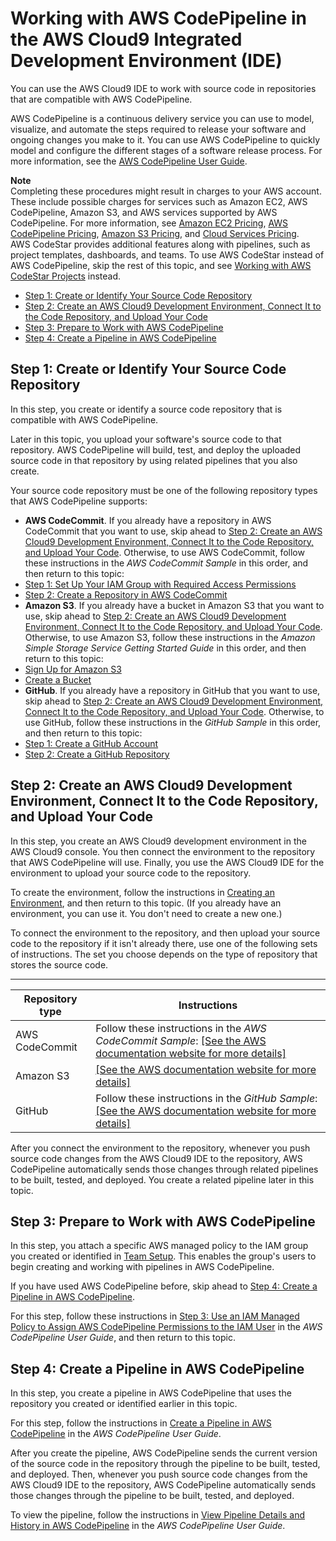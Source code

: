 # Working with AWS CodePipeline in the AWS Cloud9 Integrated Development Environment \(IDE\)<a name="codepipeline-repos"></a>

You can use the AWS Cloud9 IDE to work with source code in repositories that are compatible with AWS CodePipeline\.

AWS CodePipeline is a continuous delivery service you can use to model, visualize, and automate the steps required to release your software and ongoing changes you make to it\. You can use AWS CodePipeline to quickly model and configure the different stages of a software release process\. For more information, see the [AWS CodePipeline User Guide](https://docs.aws.amazon.com/codepipeline/latest/userguide/welcome.html)\.

**Note**  
Completing these procedures might result in charges to your AWS account\. These include possible charges for services such as Amazon EC2, AWS CodePipeline, Amazon S3, and AWS services supported by AWS CodePipeline\. For more information, see [Amazon EC2 Pricing](https://aws.amazon.com/ec2/pricing/), [AWS CodePipeline Pricing](https://aws.amazon.com/codepipeline/pricing/), [Amazon S3 Pricing](https://aws.amazon.com/s3/pricing/), and [Cloud Services Pricing](https://aws.amazon.com/pricing/services/)\.  
AWS CodeStar provides additional features along with pipelines, such as project templates, dashboards, and teams\. To use AWS CodeStar instead of AWS CodePipeline, skip the rest of this topic, and see [Working with AWS CodeStar Projects](codestar-projects.md) instead\.
+  [Step 1: Create or Identify Your Source Code Repository](#codepipeline-repos-create-source-code) 
+  [Step 2: Create an AWS Cloud9 Development Environment, Connect It to the Code Repository, and Upload Your Code](#codepipeline-repos-connect-to-repo) 
+  [Step 3: Prepare to Work with AWS CodePipeline](#codepipeline-repos-setup) 
+  [Step 4: Create a Pipeline in AWS CodePipeline](#codepipeline-repos-create-pipeline) 

## Step 1: Create or Identify Your Source Code Repository<a name="codepipeline-repos-create-source-code"></a>

In this step, you create or identify a source code repository that is compatible with AWS CodePipeline\.

Later in this topic, you upload your software's source code to that repository\. AWS CodePipeline will build, test, and deploy the uploaded source code in that repository by using related pipelines that you also create\.

Your source code repository must be one of the following repository types that AWS CodePipeline supports:
+  **AWS CodeCommit**\. If you already have a repository in AWS CodeCommit that you want to use, skip ahead to [Step 2: Create an AWS Cloud9 Development Environment, Connect It to the Code Repository, and Upload Your Code](#codepipeline-repos-connect-to-repo)\. Otherwise, to use AWS CodeCommit, follow these instructions in the *AWS CodeCommit Sample* in this order, and then return to this topic:
  +  [Step 1: Set Up Your IAM Group with Required Access Permissions](sample-codecommit.md#sample-codecommit-permissions) 
  +  [Step 2: Create a Repository in AWS CodeCommit](sample-codecommit.md#sample-codecommit-create-repo) 
+  **Amazon S3**\. If you already have a bucket in Amazon S3 that you want to use, skip ahead to [Step 2: Create an AWS Cloud9 Development Environment, Connect It to the Code Repository, and Upload Your Code](#codepipeline-repos-connect-to-repo)\. Otherwise, to use Amazon S3, follow these instructions in the *Amazon Simple Storage Service Getting Started Guide* in this order, and then return to this topic:
  +  [Sign Up for Amazon S3](https://docs.aws.amazon.com/AmazonS3/latest/gsg/SigningUpforS3.html) 
  +  [Create a Bucket](https://docs.aws.amazon.com/AmazonS3/latest/gsg/CreatingABucket.html) 
+  **GitHub**\. If you already have a repository in GitHub that you want to use, skip ahead to [Step 2: Create an AWS Cloud9 Development Environment, Connect It to the Code Repository, and Upload Your Code](#codepipeline-repos-connect-to-repo)\. Otherwise, to use GitHub, follow these instructions in the *GitHub Sample* in this order, and then return to this topic:
  +  [Step 1: Create a GitHub Account](sample-github.md#sample-github-create-account) 
  +  [Step 2: Create a GitHub Repository](sample-github.md#sample-github-create-repo) 

## Step 2: Create an AWS Cloud9 Development Environment, Connect It to the Code Repository, and Upload Your Code<a name="codepipeline-repos-connect-to-repo"></a>

In this step, you create an AWS Cloud9 development environment in the AWS Cloud9 console\. You then connect the environment to the repository that AWS CodePipeline will use\. Finally, you use the AWS Cloud9 IDE for the environment to upload your source code to the repository\.

To create the environment, follow the instructions in [Creating an Environment](create-environment.md), and then return to this topic\. \(If you already have an environment, you can use it\. You don't need to create a new one\.\)

To connect the environment to the repository, and then upload your source code to the repository if it isn't already there, use one of the following sets of instructions\. The set you choose depends on the type of repository that stores the source code\.


****  

|  **Repository type**  |  **Instructions**  | 
| --- | --- | 
|  AWS CodeCommit  |  Follow these instructions in the *AWS CodeCommit Sample*: [\[See the AWS documentation website for more details\]](http://docs.aws.amazon.com/cloud9/latest/user-guide/codepipeline-repos.html)  | 
|  Amazon S3  |  [\[See the AWS documentation website for more details\]](http://docs.aws.amazon.com/cloud9/latest/user-guide/codepipeline-repos.html)  | 
|  GitHub  |  Follow these instructions in the *GitHub Sample*: [\[See the AWS documentation website for more details\]](http://docs.aws.amazon.com/cloud9/latest/user-guide/codepipeline-repos.html)  | 

After you connect the environment to the repository, whenever you push source code changes from the AWS Cloud9 IDE to the repository, AWS CodePipeline automatically sends those changes through related pipelines to be built, tested, and deployed\. You create a related pipeline later in this topic\.

## Step 3: Prepare to Work with AWS CodePipeline<a name="codepipeline-repos-setup"></a>

In this step, you attach a specific AWS managed policy to the IAM group you created or identified in [Team Setup](setup.md)\. This enables the group's users to begin creating and working with pipelines in AWS CodePipeline\.

If you have used AWS CodePipeline before, skip ahead to [Step 4: Create a Pipeline in AWS CodePipeline](#codepipeline-repos-create-pipeline)\.

For this step, follow these instructions in [Step 3: Use an IAM Managed Policy to Assign AWS CodePipeline Permissions to the IAM User](https://docs.aws.amazon.com/codepipeline/latest/userguide/getting-started-codepipeline.html#assign-permissions) in the *AWS CodePipeline User Guide*, and then return to this topic\.

## Step 4: Create a Pipeline in AWS CodePipeline<a name="codepipeline-repos-create-pipeline"></a>

In this step, you create a pipeline in AWS CodePipeline that uses the repository you created or identified earlier in this topic\.

For this step, follow the instructions in [Create a Pipeline in AWS CodePipeline](https://docs.aws.amazon.com/codepipeline/latest/userguide/pipelines-create.html) in the *AWS CodePipeline User Guide*\.

After you create the pipeline, AWS CodePipeline sends the current version of the source code in the repository through the pipeline to be built, tested, and deployed\. Then, whenever you push source code changes from the AWS Cloud9 IDE to the repository, AWS CodePipeline automatically sends those changes through the pipeline to be built, tested, and deployed\.

To view the pipeline, follow the instructions in [View Pipeline Details and History in AWS CodePipeline](https://docs.aws.amazon.com/codepipeline/latest/userguide/pipelines-view.html) in the *AWS CodePipeline User Guide*\.